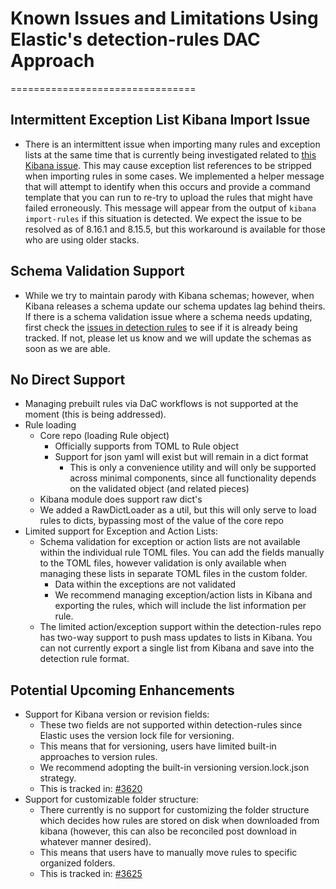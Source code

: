 # Known Issues and Limitations Using Elastic's detection-rules DAC Approach
================================

## Intermittent Exception List Kibana Import Issue

- There is an intermittent issue when importing many rules and exception lists at the same time that is currently being investigated related to [this Kibana issue](https://github.com/elastic/kibana/issues/143864). This may cause exception list references to be stripped when importing rules in some cases. We implemented a helper message that will attempt to identify when this occurs and provide a command template that you can run to re-try to upload the rules that might have failed erroneously. This message will appear from the output of `kibana import-rules` if this situation is detected. We expect the issue to be resolved as of 8.16.1 and 8.15.5, but this workaround is available for those who are using older stacks.

## Schema Validation Support

- While we try to maintain parody with Kibana schemas; however, when Kibana releases a schema update our schema updates lag behind theirs. If there is a schema validation issue where a schema needs updating, first check the [issues in detection rules](https://github.com/elastic/detection-rules/issues) to see if it is already being tracked. If not, please let us know and we will update the schemas as soon as we are able.

## No Direct Support

- Managing prebuilt rules via DaC workflows is not supported at the moment (this is being addressed).
- Rule loading
  - Core repo (loading Rule object)
    - Officially supports from  TOML to Rule object
    - Support for json yaml will exist but will remain in a dict format
      - This is only a convenience utility and will only be supported across minimal components, since all functionality depends on the validated object (and related pieces)
  - Kibana module does support raw dict's
  - We added a RawDictLoader as a util, but this will only serve to load rules to dicts, bypassing most of the value of the core repo
- Limited support for Exception and Action Lists:
  - Schema validation for exception or action lists are not available within the individual rule TOML files. You can add the fields manually to the TOML files, however validation is only available when managing these lists in separate TOML files in the custom folder. 
    - Data within the exceptions are not validated 
    - We recommend managing exception/action lists in Kibana and exporting the rules, which will include the list information per rule. 
  - The limited action/exception support within the detection-rules repo has two-way support to push mass updates to lists in Kibana. You can not currently export a single list from Kibana and save into the detection rule format.

## Potential Upcoming Enhancements

- Support for Kibana version or revision fields:
  - These two fields are not supported within detection-rules since Elastic uses the version lock file for versioning.
  - This means that for versioning, users have limited built-in approaches to version rules.
  - We recommend adopting the built-in versioning version.lock.json strategy.
  - This is tracked in: [#3620](https://github.com/elastic/detection-rules/issues/3620)
- Support for customizable folder structure:
  - There currently is no support for customizing the folder structure which decides how rules are stored on disk when downloaded from kibana (however, this can also be reconciled post download in whatever manner desired).
  - This means that users have to manually move rules to specific organized folders.
  - This is tracked in: [#3625](https://github.com/elastic/detection-rules/issues/3625)